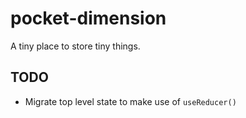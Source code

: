# pocket-dimension

A tiny place to store tiny things.

## TODO

- Migrate top level state to make use of `useReducer()`